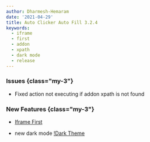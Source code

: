 ```yaml
---
author: Dharmesh-Hemaram
date: '2021-04-29'
title: Auto Clicker Auto Fill 3.2.4
keywords:
  - iframe
  - first
  - addon
  - xpath
  - dark mode
  - release
---
```


### Issues {class="my-3"}

- Fixed action not executing if addon xpath is not found

### New Features {class="my-3"}

- [Iframe First](https://getautoclicker.com/docs/4.x/action-settings/iframe-first/)

- new dark mode [!Dark Theme](/assets/img/dark-theme.png)
